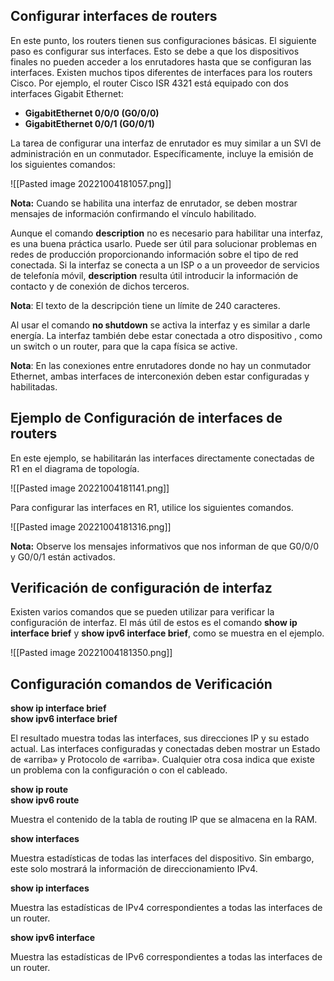 ## Configurar interfaces de routers

En este punto, los routers tienen sus configuraciones básicas. El siguiente paso es configurar sus interfaces. Esto se debe a que los dispositivos finales no pueden acceder a los enrutadores hasta que se configuran las interfaces. Existen muchos tipos diferentes de interfaces para los routers Cisco. Por ejemplo, el router Cisco ISR 4321 está equipado con dos interfaces Gigabit Ethernet:

-   **GigabitEthernet 0/0/0 (G0/0/0)**
-   **GigabitEthernet 0/0/1 (G0/0/1)**

La tarea de configurar una interfaz de enrutador es muy similar a un SVI de administración en un conmutador. Específicamente, incluye la emisión de los siguientes comandos:

![[Pasted image 20221004181057.png]]


**Nota:** Cuando se habilita una interfaz de enrutador, se deben mostrar mensajes de información confirmando el vínculo habilitado.

Aunque el comando **description** no es necesario para habilitar una interfaz, es una buena práctica usarlo. Puede ser útil para solucionar problemas en redes de producción proporcionando información sobre el tipo de red conectada. Si la interfaz se conecta a un ISP o a un proveedor de servicios de telefonía móvil, **description** resulta útil introducir la información de contacto y de conexión de dichos terceros.

**Nota**: El texto de la descripción tiene un límite de 240 caracteres.

Al usar el comando **no shutdown** se activa la interfaz y es similar a darle energía. La interfaz también debe estar conectada a otro dispositivo , como un switch o un router, para que la capa física se active.

**Nota**: En las conexiones entre enrutadores donde no hay un conmutador Ethernet, ambas interfaces de interconexión deben estar configuradas y habilitadas.

## Ejemplo de Configuración de interfaces de routers

En este ejemplo, se habilitarán las interfaces directamente conectadas de R1 en el diagrama de topología.


![[Pasted image 20221004181141.png]]

Para configurar las interfaces en R1, utilice los siguientes comandos.

![[Pasted image 20221004181316.png]]

**Nota:** Observe los mensajes informativos que nos informan de que G0/0/0 y G0/0/1 están activados.

## Verificación de configuración de interfaz

Existen varios comandos que se pueden utilizar para verificar la configuración de interfaz. El más útil de estos es el comando **show ip interface brief** y **show ipv6 interface brief**, como se muestra en el ejemplo.

![[Pasted image 20221004181350.png]]


## Configuración comandos de Verificación

**show ip interface brief**  
**show ipv6 interface brief**

El resultado muestra todas las interfaces, sus direcciones IP y su estado actual. Las interfaces configuradas y conectadas deben mostrar un Estado de «arriba» y Protocolo de «arriba». Cualquier otra cosa indica que existe un problema con la configuración o con el cableado.

**show ip route**  
**show ipv6 route**

Muestra el contenido de la tabla de routing IP que se almacena en la RAM.

**show interfaces**

Muestra estadísticas de todas las interfaces del dispositivo. Sin embargo, este solo mostrará la información de direccionamiento IPv4.

**show ip interfaces**

Muestra las estadísticas de IPv4 correspondientes a todas las interfaces de un router.

**show ipv6 interface**

Muestra las estadísticas de IPv6 correspondientes a todas las interfaces de un router.